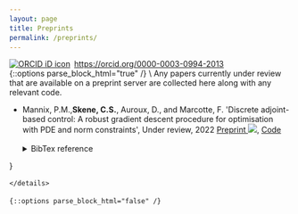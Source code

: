 ```yaml
---
layout: page
title: Preprints
permalink: /preprints/
---
```

<!-- Print orcid id -->
<div itemscope itemtype="https://schema.org/Person"><a itemprop="sameAs" content="https://orcid.org/0000-0003-0994-2013" href="https://orcid.org/0000-0003-0994-2013" target="orcid.widget" rel="me noopener noreferrer" style="vertical-align:top;"><img src="https://orcid.org/sites/default/files/images/orcid_16x16.png" style="width:1em;margin-right:.5em;" alt="ORCID iD icon">https://orcid.org/0000-0003-0994-2013</a></div>
<!-- Collapsible code from https://www.endtoend.ai/tutorial/collapsible-code-blocks/ -->
{::options parse_block_html="true" /}
\
Any papers currently under review that are available on a preprint server are collected here along with any relevant code.

* Mannix, P.M.,**Skene, C.S.**, Auroux, D., and Marcotte, F. 'Discrete adjoint-based control: A robust gradient descent procedure for optimisation with PDE and norm constraints', Under review, 2022 [Preprint <img src="https://static.arxiv.org/static/browse/0.3.4/images/icons/smileybones-pixel.png" style="width:1em;">](https://arxiv.org/abs/2210.17194), [Code <img src="/assets/publications/github-mark-white.png" style="width:1em;">](https://github.com/mannixp/SphereManOpt)
   <details><summary markdown="span">BibTex reference</summary>
   ```
   @misc{Mannix_2022,
   author = {Mannix, P. M. and Skene, C. S. and Auroux, D. and Marcotte, F.},
   title = {Discrete adjoint-based control: A robust gradient descent procedure for optimisation with PDE and norm constraints},
   publisher = {arXiv},
   year = {2022}
 }
  ```
  </details>

{::options parse_block_html="false" /}

